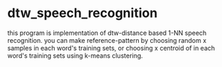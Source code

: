 # dtw_speech_recognition

this program is implementation of dtw-distance based 1-NN speech recognition.
you can make reference-pattern by choosing random x samples in each word's training sets,
or choosing x centroid of in each word's training sets using k-means clustering.

